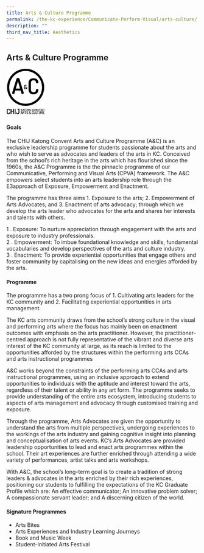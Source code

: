 ```yaml
---
title: Arts & Culture Programme
permalink: /the-kc-experience/Communicate-Perform-Visual/arts-culture/
description: ""
third_nav_title: Aesthetics
---
```






## Arts & Culture Programme

<img src="/images/AC Logo 1.png" style="width:20%">

#### Goals

The CHIJ Katong Convent Arts and Culture Programme (A&C) is an exclusive leadership programme for students passionate about the arts and who wish to serve as advocates and leaders of the arts in KC. Conceived from the school’s rich heritage in the arts which has flourished since the 1960s, the A&C Programme is the the pinnacle programme of our Communicative, Performing and Visual Arts (CPVA) framework. The A&C empowers select students into an arts leadership role through the E3approach of Exposure, Empowerment and Enactment.  

The programme has three aims 1. Exposure to the arts; 2. Empowerment of Arts Advocates; and 3. Enactment of arts advocacy; through which we develop the arts leader who advocates for the arts and shares her interests and talents with others.

1 . Exposure: To nurture appreciation through engagement with the arts and exposure to industry professionals.<br>
2 . Empowerment: To imbue foundational knowledge and skills, fundamental vocabularies and develop perspectives of the arts and culture industry.<br>
3 . Enactment: To provide experiential opportunities that engage others and foster community by capitalising on the new ideas and energies afforded by the arts.

#### Programme

The programme has a two prong focus of 1. Cultivating arts leaders for the KC community and 2. Facilitating experiential opportunities in arts management.

The KC arts community draws from the school’s strong culture in the visual and performing arts where the focus has mainly been on enactment outcomes with emphasis on the arts practitioner. However, the practitioner-centred approach is not fully representative of the vibrant and diverse arts interest of the KC community at large, as its reach is limited to the opportunities afforded by the structures within the performing arts CCAs and arts instructional programmes

A&C works beyond the constraints of the performing arts CCAs and arts instructional programmes, using an inclusive approach to extend opportunities to individuals with the aptitude and interest toward the arts, regardless of their talent or ability in any art form. The programme seeks to provide understanding of the entire arts ecosystem, introducing students to aspects of arts management and advocacy through customised training and exposure.

Through the programme, Arts Advocates are given the opportunity to understand the arts from multiple perspectives, undergoing experiences to the workings of the arts industry and gaining cognitive insight into planning and conceptualisation of arts events. KC’s Arts Advocates are provided leadership opportunities to lead and enact arts programmes within the school. Their art experiences are further enriched through attending a wide variety of performances, artist talks and arts workshops.

With A&C, the school’s long-term goal is to create a tradition of strong leaders & advocates in the arts enriched by their rich experiences, positioning our students to fulfilling the expectations of the KC Graduate Profile which are: An effective communicator; An innovative problem solver; A compassionate servant leader; and A discerning citizen of the world.

#### Signature Programmes

* Arts Bites
* Arts Experiences and Industry Learning Journeys
* Book and Music Week
* Student-Initiated Arts Festival